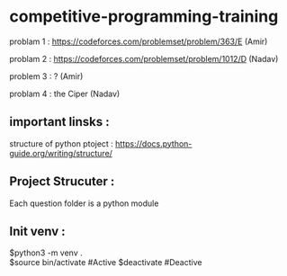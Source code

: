 # competitive-programming-training



problam 1 : https://codeforces.com/problemset/problem/363/E (Amir)


problam 2 : https://codeforces.com/problemset/problem/1012/D (Nadav)

problem 3 : ? (Amir)

problam 4 : the Ciper (Nadav)






## important linsks :
structure of python ptoject : https://docs.python-guide.org/writing/structure/





## Project Strucuter :
Each question folder is a python module



## Init venv :
$python3 -m venv .  
$source bin/activate   #Active
$deactivate            #Deactive
